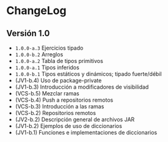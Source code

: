 # ChangeLog

## Versión 1.0

- ``1.0.0-a.3`` Ejercicios tipado
- ``1.0.0-b.2`` Arreglos
- ``1.0.0-a.2`` Tabla de tipos primitivos
- ``1.0.0-a.1`` Tipos inferidos
- ``1.0.0-b.1`` Tipos estáticos y dinámicos; tipado fuerte/débil
- (JV1-b.4) Uso de package-private
- (JV1-b.3) Introducción a modificadores de visibilidad
- (VCS-b.5) Mezclar ramas
- (VCS-b.4) Push a repositorios remotos
- (VCS-b.3) Introducción a las ramas
- (VCS-b.2) Repositorios remotos
- (JV2-b.2) Descripción general de archivos JAR
- (JV1-b.2) Ejemplos de uso de diccionarios
- (JV1-b.1) Funciones e implementaciones de diccionarios

